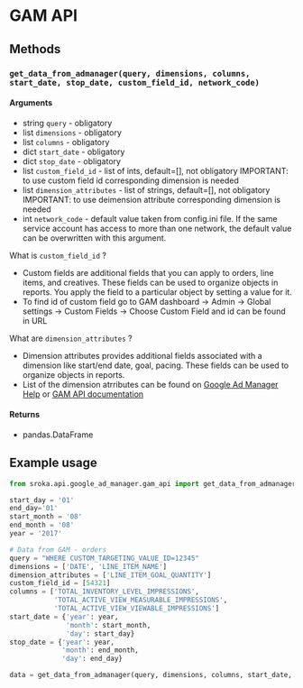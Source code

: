 # GAM API

## Methods

### `get_data_from_admanager(query, dimensions, columns, start_date, stop_date, custom_field_id, network_code)`

#### Arguments


* string `query` - obligatory
* list `dimensions` - obligatory
* list `columns` - obligatory
* dict `start_date` - obligatory
* dict `stop_date` - obligatory
* list `custom_field_id` -  list of ints, default=[], not obligatory  IMPORTANT: to use custom field id corresponding dimension is needed
* list `dimension_attributes` -  list of strings, default=[], not obligatory  IMPORTANT: to use deimension attribute corresponding dimension is needed
* int `network_code` - default value taken from config.ini file. If the same service account has access to more than one network, the default value can be overwritten with this argument.

What is `custom_field_id` ?
* Custom fields are additional fields that you can apply to orders, line items, and creatives. These fields can be used to organize objects in reports. You apply the field to a particular object by setting a value for it.
* To find id of custom field go to GAM dashboard -> Admin -> Global settings -> Custom Fields -> Choose Custom Field and id can be found in URL

What are `dimension_attributes` ?
* Dimension attributes provides additional fields associated with a dimension like start/end date, goal, pacing. These fields can be used to organize objects in reports.
* List of the dimension atrributes can be found on [Google Ad Manager Help](https://support.google.com/admanager/answer/2875225?hl=en&ref_topic=7492017) or [GAM API documentation](https://developers.google.com/ad-manager/api/reference/v202011/ReportService.DimensionAttribute)


#### Returns

* pandas.DataFrame


## Example usage

```python
from sroka.api.google_ad_manager.gam_api import get_data_from_admanager

start_day = '01'
end_day='01'
start_month = '08'
end_month = '08'
year = '2017'

# Data from GAM - orders
query = "WHERE CUSTOM_TARGETING_VALUE_ID=12345"
dimensions = ['DATE', 'LINE_ITEM_NAME']
dimension_attributes = ['LINE_ITEM_GOAL_QUANTITY']
custom_field_id = [54321]
columns = ['TOTAL_INVENTORY_LEVEL_IMPRESSIONS', 
           'TOTAL_ACTIVE_VIEW_MEASURABLE_IMPRESSIONS',
           'TOTAL_ACTIVE_VIEW_VIEWABLE_IMPRESSIONS']
start_date = {'year': year,
              'month': start_month,
              'day': start_day}
stop_date = {'year': year,
             'month': end_month,
             'day': end_day}

data = get_data_from_admanager(query, dimensions, columns, start_date, stop_date, custom_field_id, dimension_attributes, network_code=1234)

```
